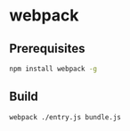# webpack

## Prerequisites

```bash
npm install webpack -g
```

## Build

```bash
webpack ./entry.js bundle.js
```